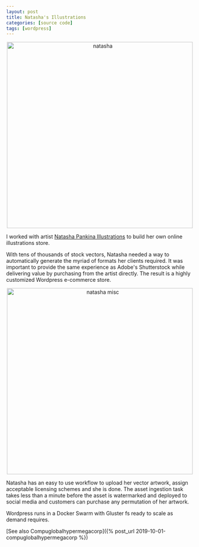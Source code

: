 ```yaml
---
layout: post
title: Natasha's Illustrations
categories: [source code]
tags: [wordpress]
---
```


<div style="text-align: center"><img src="{{ site.baseurl }}/images/natasha.png" alt="natasha" style="width: 500px;"/></div>

I worked with artist [Natasha Pankina Illustrations](https://natasha-pankina.com) to build her own online illustrations store.  

With tens of thousands of stock vectors, Natasha needed a way to automatically generate the myriad of formats her clients required.  It was important to provide the same experience as Adobe's Shutterstock while delivering value by purchasing from the artist directly. The result is a highly customized Wordpress e-commerce store.  

<div style="text-align: center"><img src="{{ site.baseurl }}/images/natasha-2.png" alt="natasha misc" style="width: 500px;"/></div>

Natasha has an easy to use workflow to upload her vector artwork, assign acceptable licensing schemes and she is done. The asset ingestion task takes less than a minute before the asset is watermarked and deployed to social media and customers can purchase any permutation of her artwork.  

Wordpress runs in a Docker Swarm with Gluster fs ready to scale as demand requires.


[See also Compuglobalhypermegacorp]({% post_url 2019-10-01-compuglobalhypermegacorp %})
